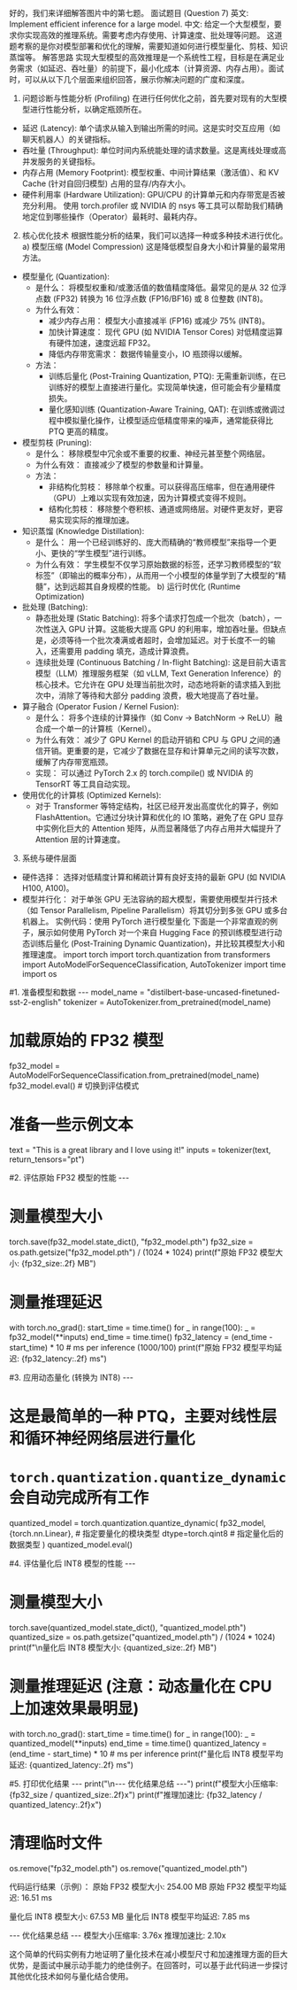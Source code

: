 好的，我们来详细解答图片中的第七题。
面试题目 (Question 7)
英文: Implement efficient inference for a large model.
中文: 给定一个大型模型，要求你实现高效的推理系统。需要考虑内存使用、计算速度、批处理等问题。
这道题考察的是你对模型部署和优化的理解，需要知道如何进行模型量化、剪枝、知识蒸馏等。
解答思路
实现大型模型的高效推理是一个系统性工程，目标是在满足业务需求（如延迟、吞吐量）的前提下，最小化成本（计算资源、内存占用）。面试时，可以从以下几个层面来组织回答，展示你解决问题的广度和深度。
1. 问题诊断与性能分析 (Profiling)
在进行任何优化之前，首先要对现有的大型模型进行性能分析，以确定瓶颈所在。
 * 延迟 (Latency): 单个请求从输入到输出所需的时间。这是实时交互应用（如聊天机器人）的关键指标。
 * 吞吐量 (Throughput): 单位时间内系统能处理的请求数量。这是离线处理或高并发服务的关键指标。
 * 内存占用 (Memory Footprint): 模型权重、中间计算结果（激活值）、和 KV Cache (针对自回归模型) 占用的显存/内存大小。
 * 硬件利用率 (Hardware Utilization): GPU/CPU 的计算单元和内存带宽是否被充分利用。
使用 torch.profiler 或 NVIDIA 的 nsys 等工具可以帮助我们精确地定位到哪些操作（Operator）最耗时、最耗内存。
2. 核心优化技术
根据性能分析的结果，我们可以选择一种或多种技术进行优化。
a) 模型压缩 (Model Compression)
这是降低模型自身大小和计算量的最常用方法。
 * 模型量化 (Quantization):
   * 是什么： 将模型权重和/或激活值的数值精度降低。最常见的是从 32 位浮点数 (FP32) 转换为 16 位浮点数 (FP16/BF16) 或 8 位整数 (INT8)。
   * 为什么有效：
     * 减少内存占用： 模型大小直接减半 (FP16) 或减少 75% (INT8)。
     * 加快计算速度： 现代 GPU (如 NVIDIA Tensor Cores) 对低精度运算有硬件加速，速度远超 FP32。
     * 降低内存带宽需求： 数据传输量变小，IO 瓶颈得以缓解。
   * 方法：
     * 训练后量化 (Post-Training Quantization, PTQ): 无需重新训练，在已训练好的模型上直接进行量化。实现简单快速，但可能会有少量精度损失。
     * 量化感知训练 (Quantization-Aware Training, QAT): 在训练或微调过程中模拟量化操作，让模型适应低精度带来的噪声，通常能获得比 PTQ 更高的精度。
 * 模型剪枝 (Pruning):
   * 是什么： 移除模型中冗余或不重要的权重、神经元甚至整个网络层。
   * 为什么有效： 直接减少了模型的参数量和计算量。
   * 方法：
     * 非结构化剪枝： 移除单个权重。可以获得高压缩率，但在通用硬件（GPU）上难以实现有效加速，因为计算模式变得不规则。
     * 结构化剪枝： 移除整个卷积核、通道或网络层。对硬件更友好，更容易实现实际的推理加速。
 * 知识蒸馏 (Knowledge Distillation):
   * 是什么： 用一个已经训练好的、庞大而精确的“教师模型”来指导一个更小、更快的“学生模型”进行训练。
   * 为什么有效： 学生模型不仅学习原始数据的标签，还学习教师模型的“软标签”（即输出的概率分布），从而用一个小模型的体量学到了大模型的“精髓”，达到远超其自身规模的性能。
b) 运行时优化 (Runtime Optimization)
 * 批处理 (Batching):
   * 静态批处理 (Static Batching): 将多个请求打包成一个批次（batch），一次性送入 GPU 计算。这能极大提高 GPU 的利用率，增加吞吐量。但缺点是，必须等待一个批次凑满或者超时，会增加延迟。对于长度不一的输入，还需要用 padding 填充，造成计算浪费。
   * 连续批处理 (Continuous Batching / In-flight Batching): 这是目前大语言模型（LLM）推理服务框架（如 vLLM, Text Generation Inference）的核心技术。它允许在 GPU 处理当前批次时，动态地将新的请求插入到批次中，消除了等待和大部分 padding 浪费，极大地提高了吞吐量。
 * 算子融合 (Operator Fusion / Kernel Fusion):
   * 是什么： 将多个连续的计算操作（如 Conv -> BatchNorm -> ReLU）融合成一个单一的计算核（Kernel）。
   * 为什么有效： 减少了 GPU Kernel 的启动开销和 CPU 与 GPU 之间的通信开销。更重要的是，它减少了数据在显存和计算单元之间的读写次数，缓解了内存带宽瓶颈。
   * 实现： 可以通过 PyTorch 2.x 的 torch.compile() 或 NVIDIA 的 TensorRT 等工具自动实现。
 * 使用优化的计算核 (Optimized Kernels):
   * 对于 Transformer 等特定结构，社区已经开发出高度优化的算子，例如 FlashAttention。它通过分块计算和优化的 IO 策略，避免了在 GPU 显存中实例化巨大的 Attention 矩阵，从而显著降低了内存占用并大幅提升了 Attention 层的计算速度。
3. 系统与硬件层面
 * 硬件选择： 选择对低精度计算和稀疏计算有良好支持的最新 GPU (如 NVIDIA H100, A100)。
 * 模型并行化： 对于单张 GPU 无法容纳的超大模型，需要使用模型并行技术（如 Tensor Parallelism, Pipeline Parallelism）将其切分到多张 GPU 或多台机器上。
实例代码：使用 PyTorch 进行模型量化
下面是一个非常直观的例子，展示如何使用 PyTorch 对一个来自 Hugging Face 的预训练模型进行动态训练后量化 (Post-Training Dynamic Quantization)，并比较其模型大小和推理速度。
import torch
import torch.quantization
from transformers import AutoModelForSequenceClassification, AutoTokenizer
import time
import os

#1. 准备模型和数据 ---
model_name = "distilbert-base-uncased-finetuned-sst-2-english"
tokenizer = AutoTokenizer.from_pretrained(model_name)
# 加载原始的 FP32 模型
fp32_model = AutoModelForSequenceClassification.from_pretrained(model_name)
fp32_model.eval() # 切换到评估模式

# 准备一些示例文本
text = "This is a great library and I love using it!"
inputs = tokenizer(text, return_tensors="pt")


#2. 评估原始 FP32 模型的性能 ---

# 测量模型大小
torch.save(fp32_model.state_dict(), "fp32_model.pth")
fp32_size = os.path.getsize("fp32_model.pth") / (1024 * 1024)
print(f"原始 FP32 模型大小: {fp32_size:.2f} MB")

# 测量推理延迟
with torch.no_grad():
    start_time = time.time()
    for _ in range(100):
        _ = fp32_model(**inputs)
    end_time = time.time()
fp32_latency = (end_time - start_time) * 10 # ms per inference (1000/100)
print(f"原始 FP32 模型平均延迟: {fp32_latency:.2f} ms")


#3. 应用动态量化 (转换为 INT8) ---

# 这是最简单的一种 PTQ，主要对线性层和循环神经网络层进行量化
# `torch.quantization.quantize_dynamic` 会自动完成所有工作
quantized_model = torch.quantization.quantize_dynamic(
    fp32_model,
    {torch.nn.Linear}, # 指定要量化的模块类型
    dtype=torch.qint8  # 指定量化后的数据类型
)
quantized_model.eval()


#4. 评估量化后 INT8 模型的性能 ---

# 测量模型大小
torch.save(quantized_model.state_dict(), "quantized_model.pth")
quantized_size = os.path.getsize("quantized_model.pth") / (1024 * 1024)
print(f"\n量化后 INT8 模型大小: {quantized_size:.2f} MB")

# 测量推理延迟 (注意：动态量化在 CPU 上加速效果最明显)
with torch.no_grad():
    start_time = time.time()
    for _ in range(100):
        _ = quantized_model(**inputs)
    end_time = time.time()
quantized_latency = (end_time - start_time) * 10 # ms per inference
print(f"量化后 INT8 模型平均延迟: {quantized_latency:.2f} ms")


#5. 打印优化结果 ---
print("\n--- 优化结果总结 ---")
print(f"模型大小压缩率: {fp32_size / quantized_size:.2f}x")
print(f"推理加速比: {fp32_latency / quantized_latency:.2f}x")

# 清理临时文件
os.remove("fp32_model.pth")
os.remove("quantized_model.pth")

代码运行结果（示例）：
原始 FP32 模型大小: 254.00 MB
原始 FP32 模型平均延迟: 16.51 ms

量化后 INT8 模型大小: 67.53 MB
量化后 INT8 模型平均延迟: 7.85 ms

--- 优化结果总结 ---
模型大小压缩率: 3.76x
推理加速比: 2.10x

这个简单的代码实例有力地证明了量化技术在减小模型尺寸和加速推理方面的巨大优势，是面试中展示动手能力的绝佳例子。在回答时，可以基于此代码进一步探讨其他优化技术如何与量化结合使用。
